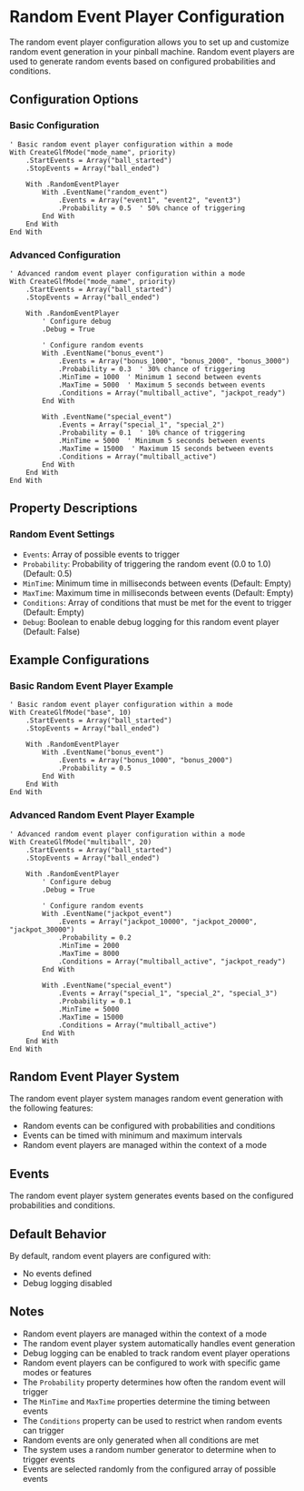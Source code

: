# Random Event Player Configuration

The random event player configuration allows you to set up and customize random event generation in your pinball machine. Random event players are used to generate random events based on configured probabilities and conditions.

## Configuration Options

### Basic Configuration
```vbscript
' Basic random event player configuration within a mode
With CreateGlfMode("mode_name", priority)
    .StartEvents = Array("ball_started")
    .StopEvents = Array("ball_ended")
    
    With .RandomEventPlayer
        With .EventName("random_event")
            .Events = Array("event1", "event2", "event3")
            .Probability = 0.5  ' 50% chance of triggering
        End With
    End With
End With
```

### Advanced Configuration
```vbscript
' Advanced random event player configuration within a mode
With CreateGlfMode("mode_name", priority)
    .StartEvents = Array("ball_started")
    .StopEvents = Array("ball_ended")
    
    With .RandomEventPlayer
        ' Configure debug
        .Debug = True
        
        ' Configure random events
        With .EventName("bonus_event")
            .Events = Array("bonus_1000", "bonus_2000", "bonus_3000")
            .Probability = 0.3  ' 30% chance of triggering
            .MinTime = 1000  ' Minimum 1 second between events
            .MaxTime = 5000  ' Maximum 5 seconds between events
            .Conditions = Array("multiball_active", "jackpot_ready")
        End With
        
        With .EventName("special_event")
            .Events = Array("special_1", "special_2")
            .Probability = 0.1  ' 10% chance of triggering
            .MinTime = 5000  ' Minimum 5 seconds between events
            .MaxTime = 15000  ' Maximum 15 seconds between events
            .Conditions = Array("multiball_active")
        End With
    End With
End With
```

## Property Descriptions

### Random Event Settings
- `Events`: Array of possible events to trigger
- `Probability`: Probability of triggering the random event (0.0 to 1.0) (Default: 0.5)
- `MinTime`: Minimum time in milliseconds between events (Default: Empty)
- `MaxTime`: Maximum time in milliseconds between events (Default: Empty)
- `Conditions`: Array of conditions that must be met for the event to trigger (Default: Empty)
- `Debug`: Boolean to enable debug logging for this random event player (Default: False)

## Example Configurations

### Basic Random Event Player Example
```vbscript
' Basic random event player configuration within a mode
With CreateGlfMode("base", 10)
    .StartEvents = Array("ball_started")
    .StopEvents = Array("ball_ended")
    
    With .RandomEventPlayer
        With .EventName("bonus_event")
            .Events = Array("bonus_1000", "bonus_2000")
            .Probability = 0.5
        End With
    End With
End With
```

### Advanced Random Event Player Example
```vbscript
' Advanced random event player configuration within a mode
With CreateGlfMode("multiball", 20)
    .StartEvents = Array("ball_started")
    .StopEvents = Array("ball_ended")
    
    With .RandomEventPlayer
        ' Configure debug
        .Debug = True
        
        ' Configure random events
        With .EventName("jackpot_event")
            .Events = Array("jackpot_10000", "jackpot_20000", "jackpot_30000")
            .Probability = 0.2
            .MinTime = 2000
            .MaxTime = 8000
            .Conditions = Array("multiball_active", "jackpot_ready")
        End With
        
        With .EventName("special_event")
            .Events = Array("special_1", "special_2", "special_3")
            .Probability = 0.1
            .MinTime = 5000
            .MaxTime = 15000
            .Conditions = Array("multiball_active")
        End With
    End With
End With
```

## Random Event Player System

The random event player system manages random event generation with the following features:

- Random events can be configured with probabilities and conditions
- Events can be timed with minimum and maximum intervals
- Random event players are managed within the context of a mode

## Events

The random event player system generates events based on the configured probabilities and conditions.

## Default Behavior

By default, random event players are configured with:
- No events defined
- Debug logging disabled

## Notes

- Random event players are managed within the context of a mode
- The random event player system automatically handles event generation
- Debug logging can be enabled to track random event player operations
- Random event players can be configured to work with specific game modes or features
- The `Probability` property determines how often the random event will trigger
- The `MinTime` and `MaxTime` properties determine the timing between events
- The `Conditions` property can be used to restrict when random events can trigger
- Random events are only generated when all conditions are met
- The system uses a random number generator to determine when to trigger events
- Events are selected randomly from the configured array of possible events 